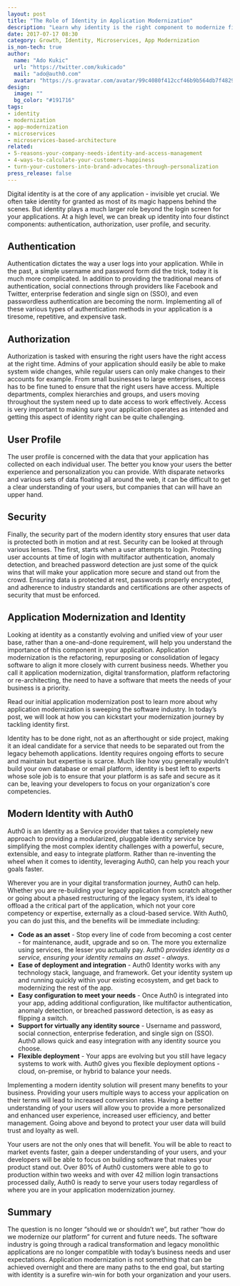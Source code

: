 ```yaml
---
layout: post
title: "The Role of Identity in Application Modernization"
description: "Learn why identity is the right component to modernize first in your digital transformation journey."
date: 2017-07-17 08:30
category: Growth, Identity, Microservices, App Modernization
is_non-tech: true
author:
  name: "Ado Kukic"
  url: "https://twitter.com/kukicado"
  mail: "ado@auth0.com"
  avatar: "https://s.gravatar.com/avatar/99c4080f412ccf46b9b564db7f482907?s=200"
design:
  image: ""
  bg_color: "#191716"
tags:
- identity
- modernization
- app-modernization
- microservices
- microservices-based-architecture
related:
- 5-reasons-your-company-needs-identity-and-access-management
- 4-ways-to-calculate-your-customers-happiness
- turn-your-customers-into-brand-advocates-through-personalization
press_release: false
---
```


Digital identity is at the core of any application - invisible yet crucial. We often take identity for granted as most of its magic happens behind the scenes. But identity plays a much larger role beyond the login screen for your applications. At a high level, we can break up identity into four distinct components: authentication, authorization, user profile, and security.

## Authentication

Authentication dictates the way a user logs into your application. While in the past, a simple username and password form did the trick, today it is much more complicated. In addition to providing the traditional means of authentication, social connections through providers like Facebook and Twitter, enterprise federation and single sign on (SSO), and even passwordless authentication are becoming the norm. Implementing all of these various types of authentication methods in your application is a tiresome, repetitive, and expensive task.

## Authorization

Authorization is tasked with ensuring the right users have the right access at the right time. Admins of your application should easily be able to make system wide changes, while regular users can only make changes to their accounts for example. From small businesses to large enterprises, access has to be fine tuned to ensure that the right users have access. Multiple departments, complex hierarchies and groups, and users moving throughout the system need up to date access to work effectively. Access is very important to making sure your application operates as intended and getting this aspect of identity right can be quite challenging.

## User Profile
The user profile is concerned with the data that your application has collected on each individual user. The better you know your users the better experience and personalization you can provide. With disparate networks and various sets of data floating all around the web, it can be difficult to get a clear understanding of your users, but companies that can will have an upper hand.

## Security

Finally, the security part of the modern identity story ensures that user data is protected both in motion and at rest. Security can be looked at through various lenses. The first, starts when a user attempts to login. Protecting user accounts at time of login with multifactor authentication, anomaly detection, and breached password detection are just some of the quick wins that will make your application more secure and stand out from the crowd. Ensuring data is protected at rest, passwords properly encrypted, and adherence to industry standards and certifications are other aspects of security that must be enforced.

## Application Modernization and Identity

Looking at identity as a constantly evolving and unified view of your user base, rather than a one-and-done requirement, will help you understand the importance of this component in your application. Application modernization is the refactoring, repurposing or consolidation of legacy software to align it more closely with current business needs. Whether you call it application modernization, digital transformation, platform refactoring or re-architecting, the need to have a software that meets the needs of your business is a priority. 

Read our initial application modernization post to learn more about why application modernization is sweeping the software industry. In today’s post, we will look at how you can kickstart your modernization journey by tackling identity first.

Identity has to be done right, not as an afterthought or side project, making it an ideal candidate for a service that needs to be separated out from the legacy behemoth applications. Identity requires ongoing efforts to secure and maintain but expertise is scarce. Much like how you generally wouldn’t build your own database or email platform, identity is best left to experts whose sole job is to ensure that your platform is as safe and secure as it can be, leaving your developers to focus on your organization's core competencies.

## Modern Identity with Auth0

Auth0 is an Identity as a Service provider that takes a completely new approach to providing a modularized, pluggable identity service by simplifying the most complex identity challenges with a powerful, secure, extensible, and easy to integrate platform. Rather than re-inventing the wheel when it comes to identity, leveraging Auth0, can help you reach your goals faster.

Wherever you are in your digital transformation journey, Auth0 can help. Whether you are re-building your legacy application from scratch altogether or going about a phased restructuring of the legacy system, it’s ideal to offload a the critical part of the application, which not your core competency or expertise, externally as a cloud-based service. With Auth0, you can do just this, and the benefits will be immediate including:

* **Code as an asset** - Stop every line of code from becoming a cost center - for maintenance, audit, upgrade and so on. The more you externalize using services, the lesser you actually pay. Auth0 _provides identity as a service, ensuring your identity remains an asset - always_.
* **Ease of deployment and integration** - Auth0 Identity works with any technology stack, language, and framework. Get your identity system up and running quickly within your existing ecosystem, and get back to modernizing the rest of the app.
* **Easy configuration to meet your needs** - Once Auth0 is integrated into your app, adding additional configuration, like multifactor authentication, anomaly detection, or breached password detection, is as easy as flipping a switch.
* **Support for virtually any identity source** - Username and password, social connection, enterprise federation, and single sign on (SSO). Auth0 allows quick and easy integration with any identity source you choose.
* **Flexible deployment** - Your apps are evolving but you still have legacy systems to work with. Auth0 gives you flexible deployment options - cloud, on-premise, or hybrid to balance your needs.

Implementing a modern identity solution will present many benefits to your business. Providing your users multiple ways to access your application on their terms will lead to increased conversion rates. Having a better understanding of your users will allow you to provide a more personalized and enhanced user experience, increased user efficiency, and better management. Going above and beyond to protect your user data will build trust and loyalty as well.

Your users are not the only ones that will benefit. You will be able to react to market events faster, gain a deeper understanding of your users, and your developers will be able to focus on building software that makes your product stand out. Over 80% of Auth0 customers were able to go to production within two weeks and with over 42 million login transactions processed daily, Auth0 is ready to serve your users today regardless of where you are in your application modernization journey.

## Summary

The question is no longer “should we or shouldn’t we”, but rather “how do we modernize our platform” for current and future needs. The software industry is going through a radical transformation and legacy monolithic applications are no longer compatible with today’s business needs and user expectations. Application modernization is not something that can be achieved overnight and there are many paths to the end goal, but starting with identity is a surefire win-win for both your organization and your users.
